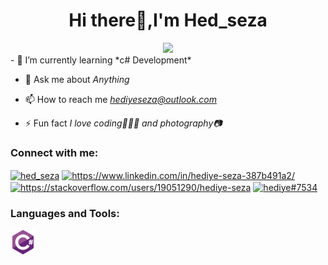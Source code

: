 <div align="center">
  <h1 align="center">Hi there👋,I'm Hed_seza</h1>
<img src="https://media.giphy.com/media/LMcB8XospGZO8UQq87/giphy.gif">
</div>
- 🌱 I’m currently learning *c# Development*

- 💬 Ask me about *Anything*

- 📫 How to reach me *hediyeseza@outlook.com*

- ⚡ Fun fact *I love coding👩🏻‍💻 and photography📷*

<h3 align="left">Connect with me:</h3>
<p align="left">
<a href="https://twitter.com/hed_seza" target="blank"><img align="center" src="https://raw.githubusercontent.com/rahuldkjain/github-profile-readme-generator/master/src/images/icons/Social/twitter.svg" alt="hed_seza" height="30" width="40" /></a>
<a href="https://www.linkedin.com/in/hediye-seza-387b491a2/" target="blank"><img align="center" src="https://raw.githubusercontent.com/rahuldkjain/github-profile-readme-generator/master/src/images/icons/Social/linked-in-alt.svg" alt="https://www.linkedin.com/in/hediye-seza-387b491a2/" height="30" width="40" /></a>
<a href="https://stackoverflow.com/users/19051290/hediye-seza" target="blank"><img align="center" src="https://raw.githubusercontent.com/rahuldkjain/github-profile-readme-generator/master/src/images/icons/Social/stack-overflow.svg" alt="https://stackoverflow.com/users/19051290/hediye-seza" height="30" width="40" /></a>
<a href="https://discord.gg/hediye#7534" target="blank"><img align="center" src="https://raw.githubusercontent.com/rahuldkjain/github-profile-readme-generator/master/src/images/icons/Social/discord.svg" alt="hediye#7534" height="30" width="40" /></a>
</p>

<h3 align="left">Languages and Tools:</h3>
<p align="left"> <a href="https://www.w3schools.com/cs/" target="_blank" rel="noreferrer"> <img src="https://raw.githubusercontent.com/devicons/devicon/master/icons/csharp/csharp-original.svg" alt="csharp" width="40" height="40"/> </a> </p>
